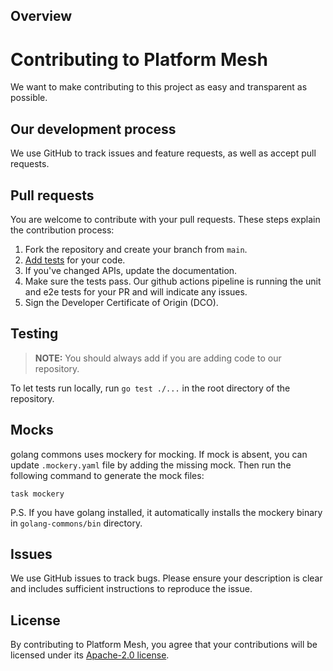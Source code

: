 ## Overview

# Contributing to Platform Mesh
We want to make contributing to this project as easy and transparent as possible.

## Our development process
We use GitHub to track issues and feature requests, as well as accept pull requests.

## Pull requests
You are welcome to contribute with your pull requests. These steps explain the contribution process:

1. Fork the repository and create your branch from `main`.
1. [Add tests](#testing) for your code.
1. If you've changed APIs, update the documentation. 
1. Make sure the tests pass. Our github actions pipeline is running the unit and e2e tests for your PR and will indicate any issues.
1. Sign the Developer Certificate of Origin (DCO).

## Testing

> **NOTE:** You should always add if you are adding code to our repository.

To let tests run locally, run `go test ./...` in the root directory of the repository.

## Mocks

golang commons uses mockery for mocking. If mock is absent, you can update `.mockery.yaml` file by adding the missing mock. Then run the following command to generate the mock files:
```
task mockery
``` 
P.S. If you have golang installed, it automatically installs the mockery binary in `golang-commons/bin` directory.

## Issues
We use GitHub issues to track bugs. Please ensure your description is
clear and includes sufficient instructions to reproduce the issue.

## License
By contributing to Platform Mesh, you agree that your contributions will be licensed
under its [Apache-2.0 license](LICENSE).